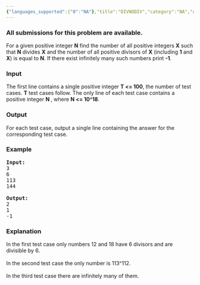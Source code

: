 ```yaml
---
{"languages_supported":{"0":"NA"},"title":"DIVNODIV","category":"NA","old_version":true,"problem_code":"DIVNODIV","tags":{"0":"NA"},"layout":"problem"}
---
```


<h3> All submissions for this problem are available. </h3><p>

For a given positive integer <b>N</b> find the number of all positive integers <b>X</b> such that <b>N</b> divides <b>X</b> and the number of all positive divisors of <b>X</b> (including <b>1</b> and <b>X</b>) is equal to <b>N</b>. If there exist infinitely many such numbers print <b>-1</b>.

<h3>Input</h3>
</p><p> The first line contains a single positive integer <b>T &lt;= 100</b>, the number of test cases. <b>T</b> test cases follow. The only line of each test case contains a positive integer <b>N </b>, where <b>N &lt;= 10^18</b>.

<h3>Output</h3>
</p><p> For each test case, output a single line containing the answer for the corresponding test case.

<h3>Example</h3>

<pre>
<b>Input:</b>
3
6
113
144

<b>Output:</b>
2
1
-1
</pre>

<h3>Explanation</h3>
In the first test case only numbers 12 and 18 have 6 divisors and are divisible by 6.
<br /><br />
In the second test case the only number is 113^112.
<br /><br />
In the third test case there are infinitely many of them.</p>    